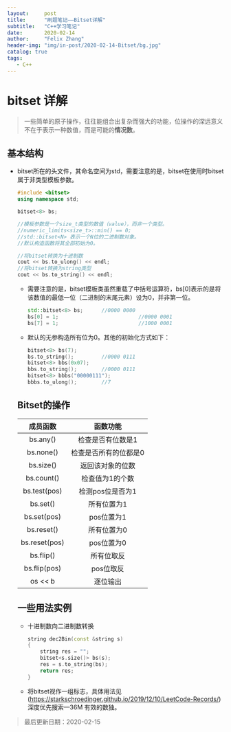 ```yaml
---
layout:     post
title:      "刷题笔记——Bitset详解"
subtitle:   "C++学习笔记"
date:       2020-02-14
author:     "Felix Zhang"
header-img: "img/in-post/2020-02-14-Bitset/bg.jpg"
catalog: true
tags:
   - C++
---
```


# bitset 详解

> 一些简单的原子操作，往往能组合出复杂而强大的功能，位操作的深远意义不在于表示一种数值，而是可能的**情况数**。

## 基本结构

* bitset所在的头文件<bitset>，其命名空间为std，需要注意的是，bitset在使用时bitset<N>属于非类型模板参数。

  ~~~C++
  #include <bitset>
  using namespace std;
  
  bitset<8> bs;
  
  //模板参数是一个size_t类型的数值（value），而非一个类型。
  //numeric_limits<size_t>::min() == 0;
  //std::bitset<N> 表示一个N位的二进制数对象。
  //默认构造函数将其全部初始为0。
  
  //将bitset转换为十进制数
  cout << bs.to_ulong() << endl;
  //将bitset转换为string类型
  cout << bs.to_string() << endl;
  ~~~

  * 需要注意的是，bitset<N>模板类虽然重载了中括号运算符，bs[0]表示的是将该数值的最低一位（二进制的末尾元素）设为0，并非第一位。

    ~~~C++
    std::bitset<8> bs;		//0000 0000
    bs[0] = 1;							//0000 0001
    bs[7] = 1;							//1000 0001
    ~~~

  * 默认的无参构造所有位为0。其他的初始化方式如下：

    ~~~C++
    bitset<8> bs(7);
    bs.to_string();			//0000 0111
    bitset<8> bbs(0x07);
    bbs.to_string();		//0000 0111
    bitset<8> bbbs("00000111");
    bbbs.to_ulong();		//7
    ~~~

  ## Bitset的操作

  |   成员函数    |       函数功能        |
  | :-----------: | :-------------------: |
  |   bs.any()    |   检查是否有位数是1   |
  |   bs.none()   | 检查是否所有的位都是0 |
  |   bs.size()   |   返回该对象的位数    |
  |  bs.count()   |    检查值为1的个数    |
  | bs.test(pos)  |   检测pos位是否为1    |
  |   bs.set()    |      所有位置为1      |
  |  bs.set(pos)  |      pos位置为1       |
  |  bs.reset()   |      所有位置为0      |
  | bs.reset(pos) |      pos位置为0       |
  |   bs.flip()   |      所有位取反       |
  | bs.flip(pos)  |       pos位取反       |
  |    os << b    |       逐位输出        |

  ## 一些用法实例

  * 十进制数向二进制数转换
  
    ~~~C++
    string dec2Bin(const &string s)
    {
      	string res = "";
      	bitset<s.size()> bs(s);
      	res = s.to_string(bs);
      	return res;
    }
    ~~~
  
  * 将bitset视作一组标志，具体用法见(<https://starkschroedinger.github.io/2019/12/10/LeetCode-Records/>)深度优先搜索—36M 有效的数独。

> 最后更新日期：2020-02-15